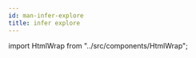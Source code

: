 ```yaml
---
id: man-infer-explore
title: infer explore
---
```


import HtmlWrap from "../src/components/HtmlWrap";

<HtmlWrap url="/man/next/infer-explore.1.html" />
